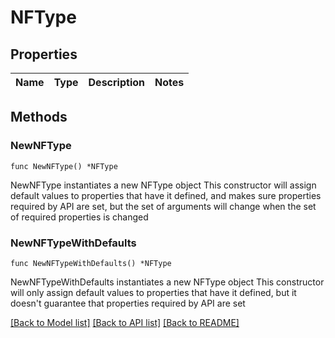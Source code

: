 # NFType

## Properties

Name | Type | Description | Notes
------------ | ------------- | ------------- | -------------

## Methods

### NewNFType

`func NewNFType() *NFType`

NewNFType instantiates a new NFType object
This constructor will assign default values to properties that have it defined,
and makes sure properties required by API are set, but the set of arguments
will change when the set of required properties is changed

### NewNFTypeWithDefaults

`func NewNFTypeWithDefaults() *NFType`

NewNFTypeWithDefaults instantiates a new NFType object
This constructor will only assign default values to properties that have it defined,
but it doesn't guarantee that properties required by API are set


[[Back to Model list]](../README.md#documentation-for-models) [[Back to API list]](../README.md#documentation-for-api-endpoints) [[Back to README]](../README.md)


